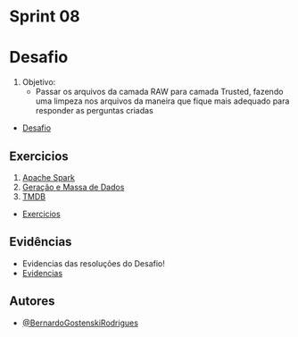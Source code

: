 # **Sprint 08**

# **Desafio**
1. Objetivo: 
    - Passar os arquivos da camada RAW para camada Trusted, fazendo uma limpeza nos arquivos da maneira que fique mais adequado para responder as perguntas criadas
- [Desafio](Desafio/README.md)

## **Exercicios**
1. [Apache Spark](./exercicios/Apache_Spark/)
2. [Geração e Massa de Dados](./exercicios/Geracao%20e%20Massa%20de%20Dados/)
3. [TMDB](./exercicios/TMDB/)
- [Exercicios](exercicios/README.md)

## **Evidências**
- Evidencias das resoluções do Desafio!
- [Evidencias](evidencias/README.md)

## **Autores**
- [@BernardoGostenskiRodrigues](https://github.com/RodriguesBernardo)


